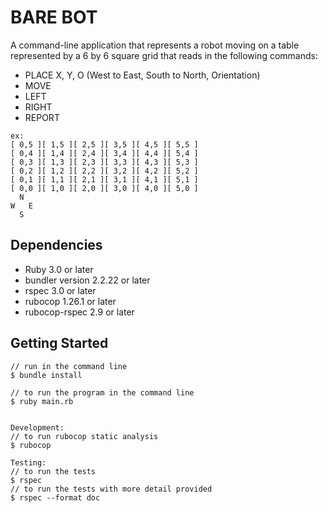 # BARE BOT

A command-line application 
that represents a robot moving on a table represented by a 6 by 6 square grid
that reads in the following commands:

* PLACE X, Y, O (West to East, South to North, Orientation)
* MOVE
* LEFT
* RIGHT
* REPORT

```
ex:
[ 0,5 ][ 1,5 ][ 2,5 ][ 3,5 ][ 4,5 ][ 5,5 ]
[ 0,4 ][ 1,4 ][ 2,4 ][ 3,4 ][ 4,4 ][ 5,4 ]
[ 0,3 ][ 1,3 ][ 2,3 ][ 3,3 ][ 4,3 ][ 5,3 ]
[ 0,2 ][ 1,2 ][ 2,2 ][ 3,2 ][ 4,2 ][ 5,2 ]
[ 0,1 ][ 1,1 ][ 2,1 ][ 3,1 ][ 4,1 ][ 5,1 ]
[ 0,0 ][ 1,0 ][ 2,0 ][ 3,0 ][ 4,0 ][ 5,0 ]
  N
W   E
  S
```

## Dependencies

* Ruby 3.0 or later
* bundler version 2.2.22 or later
* rspec 3.0 or later
* rubocop 1.26.1 or later
* rubocop-rspec 2.9 or later

## Getting Started

```
// run in the command line
$ bundle install

// to run the program in the command line
$ ruby main.rb


Development:
// to run rubocop static analysis
$ rubocop

Testing:
// to run the tests
$ rspec
// to run the tests with more detail provided
$ rspec --format doc
```

